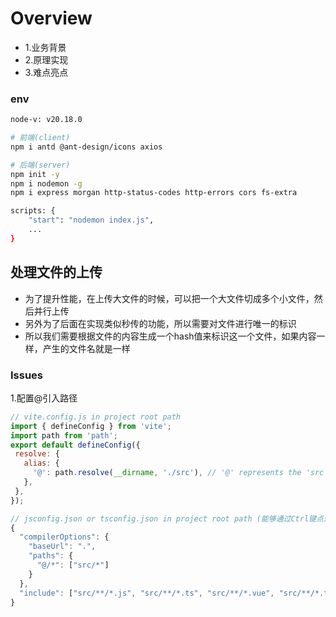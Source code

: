 # Overview

<ul>
<li>1.业务背景</li>
<li>2.原理实现</li>
<li>3.难点亮点</li>
</ul>

### env
```bash
node-v: v20.18.0

# 前端(client)
npm i antd @ant-design/icons axios

# 后端(server)
npm init -y
npm i nodemon -g
npm i express morgan http-status-codes http-errors cors fs-extra

scripts: {
    "start": "nodemon index.js",
    ...
}
```



## 处理文件的上传
- 为了提升性能，在上传大文件的时候，可以把一个大文件切成多个小文件，然后并行上传
- 另外为了后面在实现类似秒传的功能，所以需要对文件进行唯一的标识
- 所以我们需要根据文件的内容生成一个hash值来标识这一个文件，如果内容一样，产生的文件名就是一样

### Issues
1.配置@引入路径
```js
// vite.config.js in project root path
import { defineConfig } from 'vite';
import path from 'path';
export default defineConfig({
 resolve: {
   alias: {
     '@': path.resolve(__dirname, './src'), // '@' represents the 'src' directory
   },
 },
});
```

```js
// jsconfig.json or tsconfig.json in project root path (能够通过Ctrl键点进源文件)
{
  "compilerOptions": {
    "baseUrl": ".",
    "paths": {
      "@/*": ["src/*"]
    }
  },
  "include": ["src/**/*.js", "src/**/*.ts", "src/**/*.vue", "src/**/*.tsx"]
}
```